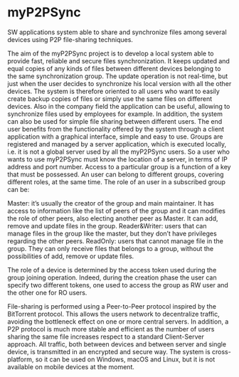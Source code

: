 # myP2PSync
SW applications system able to share and synchronize files among several devices using P2P file-sharing techniques. 

The aim of the myP2PSync project is to develop a local system able to provide fast, reliable and secure files synchronization. It keeps updated and equal copies of any kinds of files between different devices belonging to the same synchronization group. The update operation is not real-time, but just when the user decides to synchronize his local version with all the other devices. The system is therefore oriented to all users who want to easily create backup copies of files or simply use the same files on different devices. Also in the company field the application can be useful, allowing to synchronize files used by employees for example. In addition, the system can also be used for simple file sharing between different users.
The end user benefits from the functionality offered by the system through a client application with a graphical interface, simple and easy to use. Groups are registered and managed by a server application, which is executed locally, i.e. it is not a global server used by all the myP2PSync users. So a user who wants to use myP2PSync must know the location of a server, in terms of IP address and port number.
Access to a particular group is a function of a key that must be possessed. An user can belong to different groups, covering different roles, at the same time. 
The role of an user in a subscribed group can be:

Master: it’s usually the creator of the group and main maintainer. It has access to information like the list of peers of the group and it can modifies the role of other peers, also electing another peer as Master. It can add, remove and update files in the group.
Reader&Writer: users that can manage files in the group like the master, but they don’t have privileges regarding the other peers.
ReadOnly: users that cannot manage file in the group. They can only receive files that belongs to a group, without the possibilities of add, remove or update files.

The role of a device is determined by the access token used during the group joining operation. Indeed, during the creation phase the user can specify two different tokens, one used to access the group as RW user and the other one for RO users.

File-sharing is performed using a Peer-to-Peer protocol inspired by the BitTorrent protocol. This allows the users network to decentralize traffic, avoiding the bottleneck effect on one or more central servers. In addition, a P2P protocol is much more stable and efficient as the number of users sharing the same file increases respect to a standard Client-Server approach. All traffic, both between devices and between server and single device, is transmitted in an encrypted and secure way.
The system is cross-platform, so it can be used on Windows, macOS and Linux, but it is not available on mobile devices at the moment.
